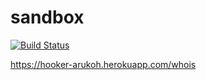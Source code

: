 sandbox
=======
[![Build Status](https://travis-ci.org/arukoh/sandbox.png?branch=master)](https://travis-ci.org/arukoh/sandbox)

https://hooker-arukoh.herokuapp.com/whois
